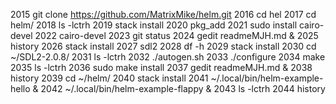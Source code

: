  2015  git clone https://github.com/MatrixMike/helm.git
 2016  cd hel
 2017  cd helm/
 2018  ls -lctrh
 2019  stack install
 2020  pkg_add
 2021  sudo install cairo-devel
 2022  cairo-devel
 2023  git status
 2024  gedit readmeMJH.md &
 2025  history 
 2026  stack install
 2027  sdl2
 2028  df -h
 2029  stack install
 2030  cd ~/SDL2-2.0.8/
 2031  ls -lctrh
 2032  ./autogen.sh 
 2033  ./configure 
 2034  make
 2035  ls -lctrh
 2036  sudo make install
 2037  gedit readmeMJH.md &
 2038  history 
 2039  cd ~/helm/
 2040  stack install
 2041  ~/.local/bin/helm-example-hello &
 2042  ~/.local/bin/helm-example-flappy &
 2043  ls -lctrh
 2044  history 

